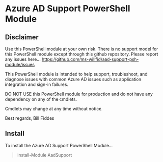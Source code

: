 # Azure AD Support PowerShell Module

## Disclaimer

Use this PowerShell module at your own risk. There is no support model for this PowerShell module except through this github repository. Please report any issues here... 
https://github.com/ms-willfid/aad-support-psh-module/issues

This PowerShell module is intended to help support, troubleshoot, and diagnose issues with common Azure AD issues such as application integration and sign-in failures.

DO NOT USE this PowerShell module for production and do not have any dependency on any of the cmdlets.

Cmdlets may change at any time without notice.

Best regards,
Bill Fiddes

## Install

To install the Azure AD Support PowerShell Module...

> Install-Module AadSupport